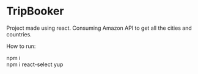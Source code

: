 # TripBooker
Project made using react. Consuming Amazon API to get all the cities and countries. 

How to run:

npm i <br>
npm i react-select yup

